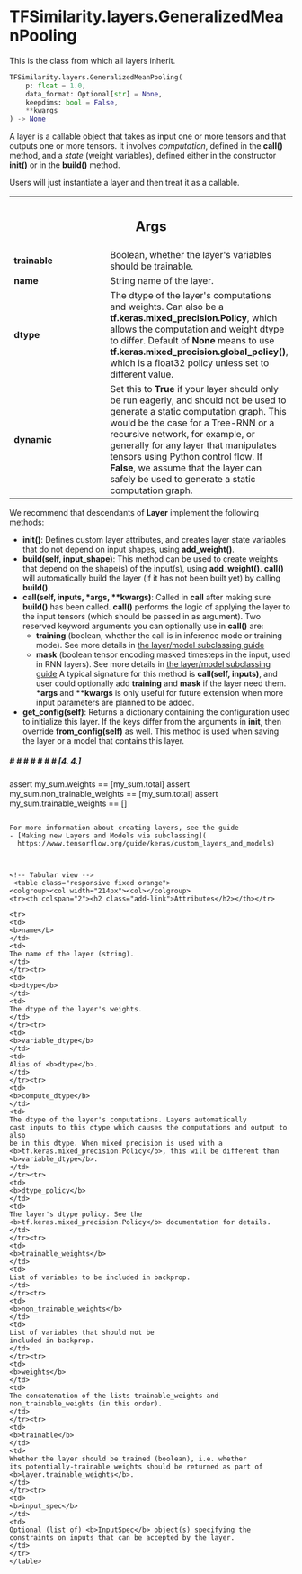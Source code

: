 # TFSimilarity.layers.GeneralizedMeanPooling





This is the class from which all layers inherit.

```python
TFSimilarity.layers.GeneralizedMeanPooling(
    p: float = 1.0,
    data_format: Optional[str] = None,
    keepdims: bool = False,
    **kwargs
) -> None
```



<!-- Placeholder for "Used in" -->

A layer is a callable object that takes as input one or more tensors and
that outputs one or more tensors. It involves *computation*, defined
in the <b>call()</b> method, and a *state* (weight variables), defined
either in the constructor <b>__init__()</b> or in the <b>build()</b> method.

Users will just instantiate a layer and then treat it as a callable.

<!-- Tabular view -->
 <table class="responsive fixed orange">
<colgroup><col width="214px"><col></colgroup>
<tr><th colspan="2"><h2 class="add-link">Args</h2></th></tr>

<tr>
<td>
<b>trainable</b>
</td>
<td>
Boolean, whether the layer's variables should be trainable.
</td>
</tr><tr>
<td>
<b>name</b>
</td>
<td>
String name of the layer.
</td>
</tr><tr>
<td>
<b>dtype</b>
</td>
<td>
The dtype of the layer's computations and weights. Can also be a
<b>tf.keras.mixed_precision.Policy</b>, which allows the computation and weight
dtype to differ. Default of <b>None</b> means to use
<b>tf.keras.mixed_precision.global_policy()</b>, which is a float32 policy
unless set to different value.
</td>
</tr><tr>
<td>
<b>dynamic</b>
</td>
<td>
Set this to <b>True</b> if your layer should only be run eagerly, and
should not be used to generate a static computation graph.
This would be the case for a Tree-RNN or a recursive network,
for example, or generally for any layer that manipulates tensors
using Python control flow. If <b>False</b>, we assume that the layer can
safely be used to generate a static computation graph.
</td>
</tr>
</table>


We recommend that descendants of <b>Layer</b> implement the following methods:

* <b>__init__()</b>: Defines custom layer attributes, and creates layer state
  variables that do not depend on input shapes, using <b>add_weight()</b>.
* <b>build(self, input_shape)</b>: This method can be used to create weights that
  depend on the shape(s) of the input(s), using <b>add_weight()</b>. <b>__call__()</b>
  will automatically build the layer (if it has not been built yet) by
  calling <b>build()</b>.
* <b>call(self, inputs, *args, **kwargs)</b>: Called in <b>__call__</b> after making
  sure <b>build()</b> has been called. <b>call()</b> performs the logic of applying the
  layer to the input tensors (which should be passed in as argument).
  Two reserved keyword arguments you can optionally use in <b>call()</b> are:
    - <b>training</b> (boolean, whether the call is in inference mode or training
      mode). See more details in [the layer/model subclassing guide](
      https://www.tensorflow.org/guide/keras/custom_layers_and_models#privileged_training_argument_in_the_call_method)
    - <b>mask</b> (boolean tensor encoding masked timesteps in the input, used
      in RNN layers). See more details in [the layer/model subclassing guide](
      https://www.tensorflow.org/guide/keras/custom_layers_and_models#privileged_mask_argument_in_the_call_method)
  A typical signature for this method is <b>call(self, inputs)</b>, and user could
  optionally add <b>training</b> and <b>mask</b> if the layer need them. <b>*args</b> and
  <b>**kwargs</b> is only useful for future extension when more input parameters
  are planned to be added.
* <b>get_config(self)</b>: Returns a dictionary containing the configuration used
  to initialize this layer. If the keys differ from the arguments
  in <b>__init__</b>, then override <b>from_config(self)</b> as well.
  This method is used when saving
  the layer or a model that contains this layer.

##### # # # # # # # [4. 4.]

assert my_sum.weights == [my_sum.total]
assert my_sum.non_trainable_weights == [my_sum.total]
assert my_sum.trainable_weights == []
```

For more information about creating layers, see the guide
- [Making new Layers and Models via subclassing](
  https://www.tensorflow.org/guide/keras/custom_layers_and_models)



<!-- Tabular view -->
 <table class="responsive fixed orange">
<colgroup><col width="214px"><col></colgroup>
<tr><th colspan="2"><h2 class="add-link">Attributes</h2></th></tr>

<tr>
<td>
<b>name</b>
</td>
<td>
The name of the layer (string).
</td>
</tr><tr>
<td>
<b>dtype</b>
</td>
<td>
The dtype of the layer's weights.
</td>
</tr><tr>
<td>
<b>variable_dtype</b>
</td>
<td>
Alias of <b>dtype</b>.
</td>
</tr><tr>
<td>
<b>compute_dtype</b>
</td>
<td>
The dtype of the layer's computations. Layers automatically
cast inputs to this dtype which causes the computations and output to also
be in this dtype. When mixed precision is used with a
<b>tf.keras.mixed_precision.Policy</b>, this will be different than
<b>variable_dtype</b>.
</td>
</tr><tr>
<td>
<b>dtype_policy</b>
</td>
<td>
The layer's dtype policy. See the
<b>tf.keras.mixed_precision.Policy</b> documentation for details.
</td>
</tr><tr>
<td>
<b>trainable_weights</b>
</td>
<td>
List of variables to be included in backprop.
</td>
</tr><tr>
<td>
<b>non_trainable_weights</b>
</td>
<td>
List of variables that should not be
included in backprop.
</td>
</tr><tr>
<td>
<b>weights</b>
</td>
<td>
The concatenation of the lists trainable_weights and
non_trainable_weights (in this order).
</td>
</tr><tr>
<td>
<b>trainable</b>
</td>
<td>
Whether the layer should be trained (boolean), i.e. whether
its potentially-trainable weights should be returned as part of
<b>layer.trainable_weights</b>.
</td>
</tr><tr>
<td>
<b>input_spec</b>
</td>
<td>
Optional (list of) <b>InputSpec</b> object(s) specifying the
constraints on inputs that can be accepted by the layer.
</td>
</tr>
</table>



